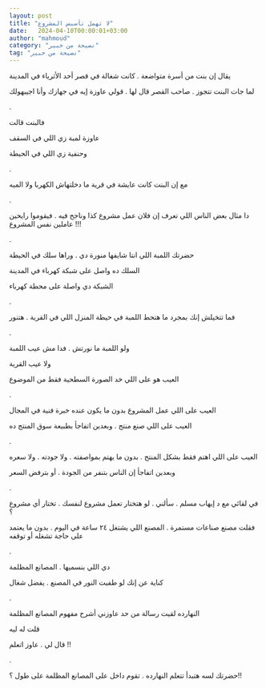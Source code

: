 ```yaml
---
layout: post
title: "لا تهمل تأسيس المشروع"
date:   2024-04-10T00:00:01+03:00
author: "mahmoud"
category: "نصيحة من خبير"
tag: "نصيحة من خبير"
---
```



يقال إن بنت من أسرة متواضعة . كانت شغالة في قصر أحد
الأثرياء في المدينة

لما جات البنت تتجوز . صاحب القصر قال لها . قولي عاوزة
إيه في جهازك وأنا اجيبهولك

.

فالبنت قالت

عاوزة لمبة زي اللي في السقف

وحنفية زي اللي في الحيطة

.

مع إن البنت كانت عايشة في قرية ما دخلتهاش الكهربا ولا
الميه

.

دا مثال بعض الناس اللي تعرف إن فلان عمل مشروع كذا وناجح
فيه . فيقوموا رايحين عاملين نفس المشروع !!!

.

حضرتك اللمبة اللي انتا شايفها منورة دي . وراها سلك في
الحيطة

السلك ده واصل على شبكة كهرباء في المدينة

الشبكة دي واصلة على محطة كهرباء

.

فما تتخيلش إنك بمجرد ما هتحط اللمبة في حيطة المنزل اللي
في القرية . هتنور

.

ولو اللمبة ما نورتش . فدا مش عيب اللمبة

ولا عيب القرية

العيب هو على اللي خد الصورة السطحية فقط من
الموضوع

.

العيب على اللي عمل المشروع بدون ما يكون عنده خبرة فنية
في المجال

العيب على اللي صنع منتج . وبعدين اتفاجأ بطبيعة سوق
المنتج ده

.

العيب على اللي اهتم فقط بشكل المنتج . بدون ما يهتم
بمواصفته . ولا جودته . ولا سعره

وبعدين اتفاجأ إن الناس بتنفر من الجودة . أو بترفض
السعر

.

في لقائي مع د إيهاب مسلم . سألني . لو هتختار تعمل مشروع
لنفسك . تختار أي مشروع ؟

فقلت مصنع صناعات مستمرة . المصنع اللي يشتغل ٢٤ ساعة في
اليوم . بدون ما يعتمد على حاجة تشغله أو توقفه

.

دي اللي بنسميها . المصانع المظلمة

كناية عن إنك لو طفيت النور في المصنع . يفضل شغال

.

النهارده لقيت رسالة من حد عاوزني أشرح مفهوم المصانع
المظلمة

قلت له ليه

قال لي . عاوز اتعلم !!

.

حضرتك لسه هتبدأ تتعلم النهارده . تقوم داخل على المصانع
المظلمة على طول ؟!!
